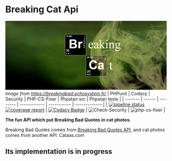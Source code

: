 # Breaking Cat Api

![](https://github.com/CarolineDirat/BreakingCatAPI/blob/master/breaking_cat_header.png)
*Image from <https://breakingbad.echosystem.fr/>*
| PHPunit | Codacy | Security | PHP-CS-Fixer | Phpstan src | Phpstan tests |
| ------- | ------ | -------- | ------------ | ----------- | ------------- |
| [![pipeline status](https://gitlab.com/Squirrel-Jo/BreakingCatAPI/badges/develop/pipeline.svg)](https://gitlab.com/Squirrel-Jo/BreakingCatAPI/-/commits/develop) [![coverage report](https://gitlab.com/Squirrel-Jo/BreakingCatAPI/badges/develop/coverage.svg)](https://gitlab.com/Squirrel-Jo/BreakingCatAPI/-/commits/develop) | [![Codacy Badge](https://app.codacy.com/project/badge/Grade/8431cca53d5a4b22bf2ffee9e8be848d)](https://www.codacy.com/gh/CarolineDirat/BreakingCatAPI/dashboard?utm_source=github.com&amp;utm_medium=referral&amp;utm_content=CarolineDirat/BreakingCatAPI&amp;utm_campaign=Badge_Grade) | ![Check-Security](https://github.com/CarolineDirat/BreakingCatAPI/workflows/Check-Security/badge.svg?branch=develop&event=push) | ![php-cs-fixer](https://github.com/CarolineDirat/BreakingCatAPI/workflows/php-cs-fixer/badge.svg?branch=develop&event=push) | 

**The fun API which put Breaking Bad Quotes in cat photos.**

Breaking Bad Quotes comes from [Breaking Bad Quotes API](https://breakingbadquotes.xyz/), and cat photos comes from another API: Cataas.com

## Its implementation is in progress
